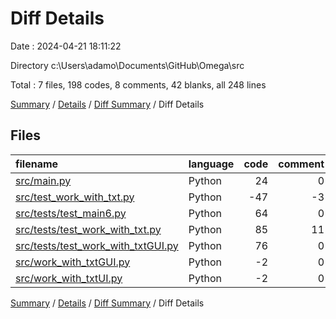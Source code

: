 # Diff Details

Date : 2024-04-21 18:11:22

Directory c:\\Users\\adamo\\Documents\\GitHub\\Omega\\src

Total : 7 files,  198 codes, 8 comments, 42 blanks, all 248 lines

[Summary](results.md) / [Details](details.md) / [Diff Summary](diff.md) / Diff Details

## Files
| filename | language | code | comment | blank | total |
| :--- | :--- | ---: | ---: | ---: | ---: |
| [src/main.py](/src/main.py) | Python | 24 | 0 | -1 | 23 |
| [src/test_work_with_txt.py](/src/test_work_with_txt.py) | Python | -47 | -3 | -17 | -67 |
| [src/tests/test_main6.py](/src/tests/test_main6.py) | Python | 64 | 0 | 9 | 73 |
| [src/tests/test_work_with_txt.py](/src/tests/test_work_with_txt.py) | Python | 85 | 11 | 38 | 134 |
| [src/tests/test_work_with_txtGUI.py](/src/tests/test_work_with_txtGUI.py) | Python | 76 | 0 | 13 | 89 |
| [src/work_with_txtGUI.py](/src/work_with_txtGUI.py) | Python | -2 | 0 | 0 | -2 |
| [src/work_with_txtUI.py](/src/work_with_txtUI.py) | Python | -2 | 0 | 0 | -2 |

[Summary](results.md) / [Details](details.md) / [Diff Summary](diff.md) / Diff Details